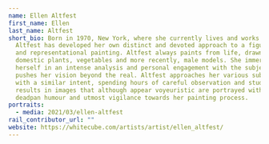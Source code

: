 ```yaml
---
name: Ellen Altfest
first_name: Ellen
last_name: Altfest
short_bio: Born in 1970, New York, where she currently lives and works. Ellen
  Altfest has developed her own distinct and devoted approach to a figurative
  and representational painting. Altfest always paints from life, drawn towards
  domestic plants, vegetables and more recently, male models. She immerses
  herself in an intense analysis and personal engagement with the subject that
  pushes her vision beyond the real. Altfest approaches her various subjects
  with a similar intent, spending hours of careful observation and study that
  results in images that although appear voyeuristic are portrayed with a
  deadpan humour and utmost vigilance towards her painting process.
portraits:
  - media: 2021/03/ellen-altfest
rail_contributor_url: ""
website: https://whitecube.com/artists/artist/ellen_altfest/
---
```

